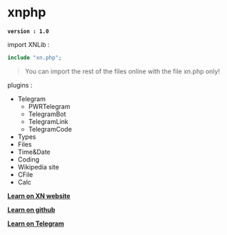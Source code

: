 # xnphp

**`version : 1.0`**

import XNLib :
```php
include "xn.php";
```
> You can import the rest of the files online with the file xn.php only!

plugins :
* Telegram
  * PWRTelegram
  * TelegramBot
  * TelegramLink
  * TelegramCode
* Types
* Files
* Time&Date
* Coding
* Wikipedia site
* CFile
* Calc

**[Learn on XN website](/)**

**[Learn on github](/LEARN)**

**[Learn on Telegram](http://telegram.me/xnlib)**
